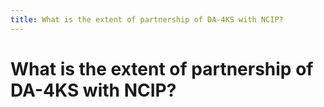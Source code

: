 ```yaml
---
title: What is the extent of partnership of DA-4KS with NCIP?
---
```


# What is the extent of partnership of DA-4KS with NCIP?
